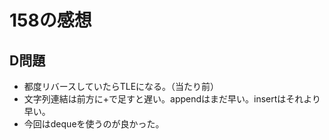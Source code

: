 # 158の感想
## D問題
* 都度リバースしていたらTLEになる。（当たり前）
* 文字列連結は前方に+で足すと遅い。appendはまだ早い。insertはそれより早い。
* 今回はdequeを使うのが良かった。
